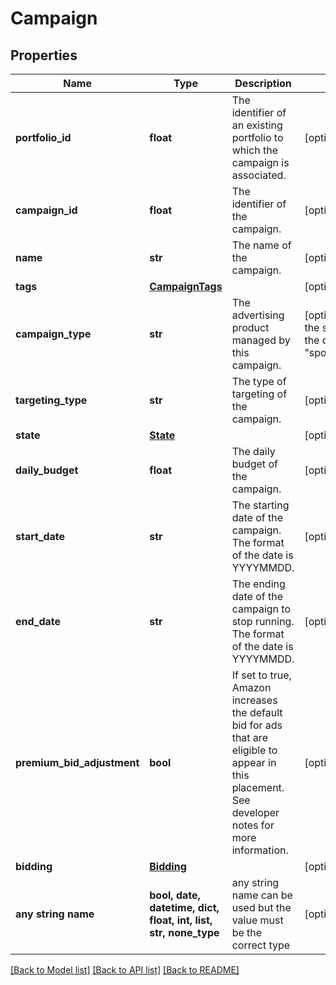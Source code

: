 # Campaign


## Properties
Name | Type | Description | Notes
------------ | ------------- | ------------- | -------------
**portfolio_id** | **float** | The identifier of an existing portfolio to which the campaign is associated. | [optional] 
**campaign_id** | **float** | The identifier of the campaign. | [optional] 
**name** | **str** | The name of the campaign. | [optional] 
**tags** | [**CampaignTags**](CampaignTags.md) |  | [optional] 
**campaign_type** | **str** | The advertising product managed by this campaign. | [optional]  if omitted the server will use the default value of "sponsoredProducts"
**targeting_type** | **str** | The type of targeting of the campaign. | [optional] 
**state** | [**State**](State.md) |  | [optional] 
**daily_budget** | **float** | The daily budget of the campaign. | [optional] 
**start_date** | **str** | The starting date of the campaign. The format of the date is YYYYMMDD. | [optional] 
**end_date** | **str** | The ending date of the campaign to stop running. The format of the date is YYYYMMDD. | [optional] 
**premium_bid_adjustment** | **bool** | If set to true, Amazon increases the default bid for ads that are eligible to appear in this placement. See developer notes for more information. | [optional] 
**bidding** | [**Bidding**](Bidding.md) |  | [optional] 
**any string name** | **bool, date, datetime, dict, float, int, list, str, none_type** | any string name can be used but the value must be the correct type | [optional]

[[Back to Model list]](../README.md#documentation-for-models) [[Back to API list]](../README.md#documentation-for-api-endpoints) [[Back to README]](../README.md)


